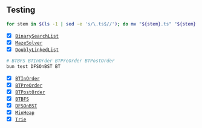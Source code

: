 ## Testing

```bash
for stem in $(ls -1 | sed -e 's/\.ts$//'); do mv "${stem}.ts" "${stem}.spec.ts"; done
```

- [x] [`BinarySearchList`](../day1/BinarySearchList.ts)
- [x] [`MazeSolver`](../day1/MazeSolver.ts)
- [x] [`DoublyLinkedList`](../day1/DoublyLinkedList.ts)

```bash
# BTBFS BTInOrder BTPreOrder BTPostOrder
bun test DFSOnBST BT
```

- [x] [`BTInOrder`](../day3/BTInOrder.ts)
- [x] [`BTPreOrder`](../day3/BTPreOrder.ts)
- [x] [`BTPostOrder`](../day3/BTPostOrder.ts)
- [x] [`BTBFS`](../day3/BTBFS.ts)
- [x] [`DFSOnBST`](../day3/DFSOnBST.ts)
- [x] [`MinHeap`](../day3/MinHeap.ts)
- [x] [`Trie`](../day3/Trie.ts)